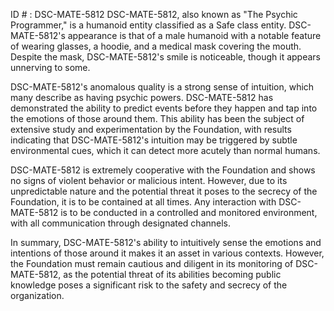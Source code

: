 ID # : DSC-MATE-5812
DSC-MATE-5812, also known as "The Psychic Programmer," is a humanoid entity classified as a Safe class entity. DSC-MATE-5812's appearance is that of a male humanoid with a notable feature of wearing glasses, a hoodie, and a medical mask covering the mouth. Despite the mask, DSC-MATE-5812's smile is noticeable, though it appears unnerving to some.

DSC-MATE-5812's anomalous quality is a strong sense of intuition, which many describe as having psychic powers. DSC-MATE-5812 has demonstrated the ability to predict events before they happen and tap into the emotions of those around them. This ability has been the subject of extensive study and experimentation by the Foundation, with results indicating that DSC-MATE-5812's intuition may be triggered by subtle environmental cues, which it can detect more acutely than normal humans.

DSC-MATE-5812 is extremely cooperative with the Foundation and shows no signs of violent behavior or malicious intent. However, due to its unpredictable nature and the potential threat it poses to the secrecy of the Foundation, it is to be contained at all times. Any interaction with DSC-MATE-5812 is to be conducted in a controlled and monitored environment, with all communication through designated channels.

In summary, DSC-MATE-5812's ability to intuitively sense the emotions and intentions of those around it makes it an asset in various contexts. However, the Foundation must remain cautious and diligent in its monitoring of DSC-MATE-5812, as the potential threat of its abilities becoming public knowledge poses a significant risk to the safety and secrecy of the organization.
